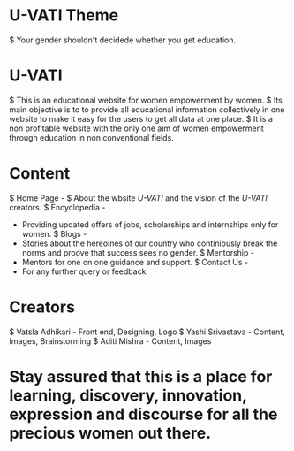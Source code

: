 # U-VATI Theme
 $ Your gender shouldn't decidede whether you get education.

# U-VATI 
 $ This is an educational website for women empowerment by women.
 $ Its main objective is to to provide all educational information collectively in one website
   to make it easy for the users to get all data at one place.
 $ It is a non profitable website with the only one aim of women empowerment through education in non conventional fields.
 
# Content
 $ Home Page -
 $ About the wbsite *U-VATI* and the vision of the *U-VATI* creators.
 $ Encyclopedia -
   + Providing updated offers of jobs, scholarships and internships only for women.
 $ Blogs -
   + Stories about the hereoines of our country who continiously break the norms and proove that success sees no gender.
 $ Mentorship - 
   + Mentors for one on one guidance and support.
 $ Contact Us -
   + For any further query or feedback
   
 # Creators
  $ Vatsla Adhikari - Front end, Designing, Logo
  $ Yashi Srivastava - Content, Images, Brainstorming
  $ Aditi Mishra - Content, Images
   
# Stay assured that this is a place for learning, discovery, innovation, expression and discourse for all the precious women out there.
